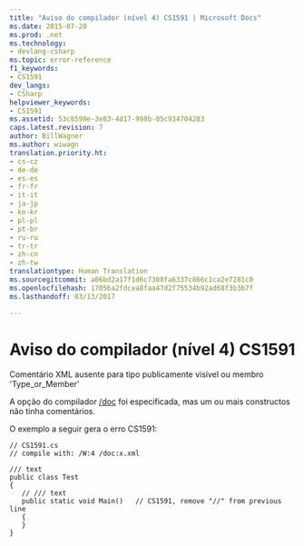 ```yaml
---
title: "Aviso do compilador (nível 4) CS1591 | Microsoft Docs"
ms.date: 2015-07-20
ms.prod: .net
ms.technology:
- devlang-csharp
ms.topic: error-reference
f1_keywords:
- CS1591
dev_langs:
- CSharp
helpviewer_keywords:
- CS1591
ms.assetid: 53c8599e-3e83-4d17-998b-05c934704283
caps.latest.revision: 7
author: BillWagner
ms.author: wiwagn
translation.priority.ht:
- cs-cz
- de-de
- es-es
- fr-fr
- it-it
- ja-jp
- ko-kr
- pl-pl
- pt-br
- ru-ru
- tr-tr
- zh-cn
- zh-tw
translationtype: Human Translation
ms.sourcegitcommit: a06bd2a17f1d6c7308fa6337c866c1ca2e7281c0
ms.openlocfilehash: 17056a2fdcea8faa47d2f75534b92ad68f3b3b7f
ms.lasthandoff: 03/13/2017

---
```

# <a name="compiler-warning-level-4-cs1591"></a>Aviso do compilador (nível 4) CS1591
Comentário XML ausente para tipo publicamente visível ou membro 'Type_or_Member'  
  
 A opção do compilador [/doc](../../../csharp/language-reference/compiler-options/doc-compiler-option.md) foi especificada, mas um ou mais constructos não tinha comentários.  
  
 O exemplo a seguir gera o erro CS1591:  
  
```  
// CS1591.cs  
// compile with: /W:4 /doc:x.xml  
  
/// text  
public class Test  
{  
   // /// text  
   public static void Main()   // CS1591, remove "//" from previous line  
   {  
   }  
}  
```
